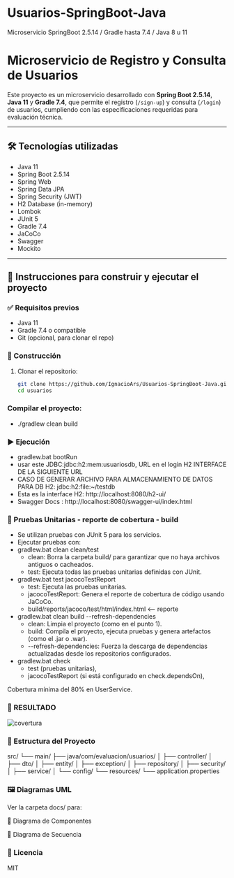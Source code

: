 # Usuarios-SpringBoot-Java
Microservicio SpringBoot 2.5.14 / Gradle hasta 7.4 / Java 8 u 11

# Microservicio de Registro y Consulta de Usuarios

Este proyecto es un microservicio desarrollado con **Spring Boot 2.5.14**, **Java 11** y **Gradle 7.4**, que permite el registro (`/sign-up`) y consulta (`/login`) de usuarios, cumpliendo con las especificaciones requeridas para evaluación técnica.

---

## 🛠 Tecnologías utilizadas

- Java 11
- Spring Boot 2.5.14
- Spring Web
- Spring Data JPA
- Spring Security (JWT)
- H2 Database (in-memory)
- Lombok
- JUnit 5
- Gradle 7.4
- JaCoCo
- Swagger
- Mockito

---

## 🚀 Instrucciones para construir y ejecutar el proyecto

### ✅ Requisitos previos

- Java 11
- Gradle 7.4 o compatible
- Git (opcional, para clonar el repo)

### 🔧 Construcción

1. Clonar el repositorio:
   ```bash
   git clone https://github.com/IgnacioArs/Usuarios-SpringBoot-Java.git
   cd usuarios

### Compilar el proyecto:

- ./gradlew clean build

### ▶️ Ejecución

- gradlew.bat bootRun
- usar este JDBC:jdbc:h2:mem:usuariosdb, URL en el login H2 INTERFACE DE LA SIGUIENTE URL
- CASO DE GENERAR ARCHIVO PARA ALMACENAMIENTO DE DATOS PARA DB H2: jdbc:h2:file:~/testdb
- Esta es la interface H2: http://localhost:8080/h2-ui/
- Swagger Docs : http://localhost:8080/swagger-ui/index.html

### 🧪 Pruebas Unitarias - reporte de cobertura - build
- Se utilizan pruebas con JUnit 5 para los servicios.
- Ejecutar pruebas con:
- gradlew.bat clean clean/test
     - clean: Borra la carpeta build/ para garantizar que no haya archivos antiguos o cacheados.
     - test: Ejecuta todas las pruebas unitarias definidas con JUnit.
- gradlew.bat test jacocoTestReport
     - test: Ejecuta las pruebas unitarias.
     - jacocoTestReport: Genera el reporte de cobertura de código usando JaCoCo.
     - build/reports/jacoco/test/html/index.html  <-- reporte
- gradlew.bat clean build --refresh-dependencies
     - clean: Limpia el proyecto (como en el punto 1).
     - build: Compila el proyecto, ejecuta pruebas y genera artefactos (como el .jar o .war).
     - --refresh-dependencies: Fuerza la descarga de dependencias actualizadas desde los repositorios configurados.
- gradlew.bat check
     - test (pruebas unitarias),
     - jacocoTestReport (si está configurado en check.dependsOn),

Cobertura mínima del 80% en UserService.
### 🧪 RESULTADO
![covertura](https://github.com/user-attachments/assets/6703a1ac-9782-4560-83b2-0fdab1044b60)

### 📂 Estructura del Proyecto

src/
 └── main/
     ├── java/com/evaluacion/usuarios/
     │   ├── controller/
     │   ├── dto/
     │   ├── entity/
     │   ├── exception/
     │   ├── repository/
     │   ├── security/
     │   ├── service/
     │   └── config/
     └── resources/
         └── application.properties

### 🖼 Diagramas UML
Ver la carpeta docs/ para:

📌 Diagrama de Componentes

📌 Diagrama de Secuencia

### 📘 Licencia
MIT

